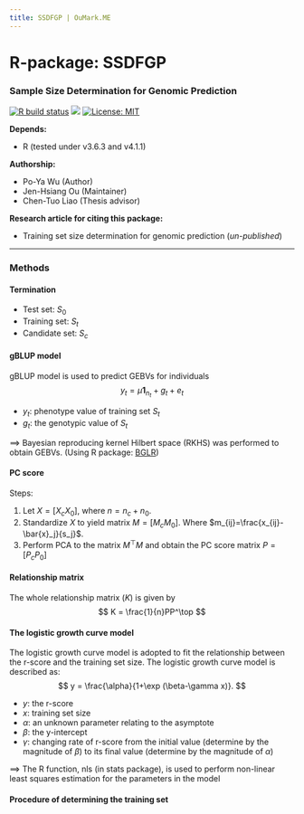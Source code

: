 ```yaml
---
title: SSDFGP | OuMark.ME 
---
```


# R-package: SSDFGP

### Sample Size Determination for Genomic Prediction

[![R build status](https://github.com/rossellhayes/ipa/workflows/R-CMD-check/badge.svg)](https://github.com/oumarkme/SSDFGP/actions) [![](https://img.shields.io/badge/release%20version-0.1-blue.svg)](https://github.com/oumarkme/SSDFGP) [![License: MIT](https://img.shields.io/badge/license-MIT-blue.svg)](https://cran.r-project.org/web/licenses/MIT)

**Depends:**

- R (tested under v3.6.3 and v4.1.1)

**Authorship:**

- Po-Ya Wu (Author)
- Jen-Hsiang Ou (Maintainer)
- Chen-Tuo Liao (Thesis advisor)

**Research article for citing this package:** 

- Training set size determination for genomic prediction (*un-published*)



---

### Methods

#### Termination

- Test set: $S_0$
- Training set: $S_t$
- Candidate set: $S_c$

#### gBLUP model

gBLUP model is used to predict GEBVs for individuals
$$
y_t = \mu \mathbf{1}_{n_t}+g_t+e_t
$$

- $y_t$: phenotype value of training set $S_t$
- $g_t$: the genotypic value of $S_t$

==> Bayesian reproducing kernel Hilbert space (RKHS) was performed to obtain GEBVs. (Using R package: [BGLR](https://cran.r-project.org/web/packages/BGLR/index.html))

#### PC score

Steps:

1. Let $X=[X_cX_0]$, where $n=n_c+n_0$.
2. Standardize $X$ to yield matrix $M=[M_cM_0]$. Where $m_{ij}=\frac{x_{ij}-\bar{x}_j}{s_j}$.
3. Perform PCA to the matrix $M^\top M$ and obtain the PC score matrix $P=[P_cP_0]$

#### Relationship matrix

The whole relationship matrix ($K$) is given by
$$
K = \frac{1}{n}PP^\top
$$

#### The logistic growth curve model

The logistic growth curve model is adopted to fit the relationship between the r-score and the training set size. The logistic growth curve model is described as:
$$
y = \frac{\alpha}{1+\exp (\beta-\gamma x)}.
$$

- $y$: the r-score
- $x$: training set size
- $\alpha$: an unknown parameter relating to the asymptote
- $\beta$: the y-intercept
- $\gamma$: changing rate of r-score from the initial value (determine by the magnitude of $\beta$) to its final value (determine by the magnitude of $\alpha$)

==> The R function, nls (in stats package), is used to perform non-linear least squares estimation for the parameters in the model

#### Procedure of determining the training set
